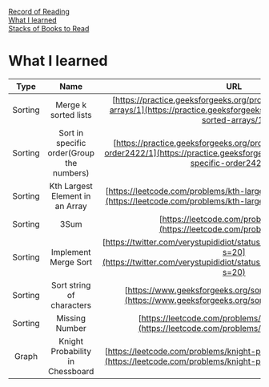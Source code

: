 <link rel="stylesheet" type="text/css" href="style.css">

[Record of Reading](index.html)<br>
[What I learned](./wil.html)<br>
[Stacks of Books to Read](sobtr.html)<br>

# What I learned

| Type | Name | URL | Website | Understanding |
|:---:|:---:|:--:|:--:|:--:|
| Sorting | Merge k sorted lists | [https://practice.geeksforgeeks.org/problems/merge-k-sorted-arrays/1](https://practice.geeksforgeeks.org/problems/merge-k-sorted-arrays/1) | GeeksforGeeks | no |
| Sorting | Sort in specific order(Group the numbers)| [https://practice.geeksforgeeks.org/problems/sort-in-specific-order2422/1](https://practice.geeksforgeeks.org/problems/sort-in-specific-order2422/1) | GeeksforGeeks | no |
| Sorting | Kth Largest Element in an Array | [https://leetcode.com/problems/kth-largest-element-in-an-array/](https://leetcode.com/problems/kth-largest-element-in-an-array/) | LeetCode | no |
| Sorting | 3Sum | [https://leetcode.com/problems/3sum/](https://leetcode.com/problems/3sum/)| LeetCode | no |
| Sorting | Implement Merge Sort | [https://twitter.com/verystupididiot/status/1310255315590541312?s=20](https://twitter.com/verystupididiot/status/1310255315590541312?s=20) | GeeksforGeeks | No |
| Sorting | Sort string of characters | [https://www.geeksforgeeks.org/sort-string-characters/](https://www.geeksforgeeks.org/sort-string-characters/) | GeeksforGeeks | no |
| Sorting | Missing Number | [https://leetcode.com/problems/missing-number/](https://leetcode.com/problems/missing-number/) | LeetCode | no |
| Graph | Knight Probability in Chessboard | [https://leetcode.com/problems/knight-probability-in-chessboard/](https://leetcode.com/problems/knight-probability-in-chessboard/) | LeetCode | no |
